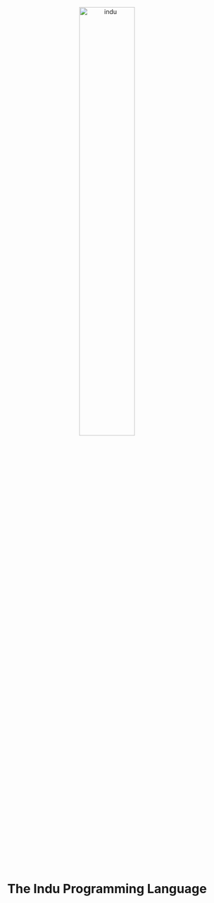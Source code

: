 <p align="center">
   <img src="https://i.ibb.co/9YJk4bP/indu.png" alt="indu" border="0" width="50%">
</p>

<h1 align="center">The Indu Programming Language</h1>
